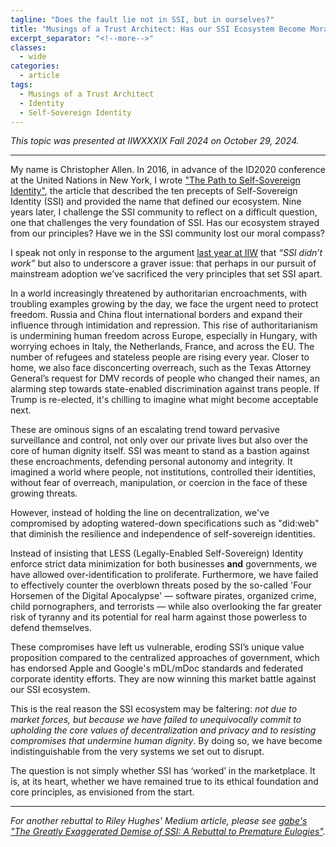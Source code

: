 ```yaml
---
tagline: "Does the fault lie not in SSI, but in ourselves?"
title: "Musings of a Trust Architect: Has our SSI Ecosystem Become Morally Bankrupt?"
excerpt_separator: "<!--more-->"
classes:
  - wide
categories:
  - article
tags:
  - Musings of a Trust Architect
  - Identity
  - Self-Sovereign Identity
---
```


_This topic was presented at IIWXXXIX Fall 2024 on October 29, 2024._

---

My name is Christopher Allen. In 2016, in advance of the ID2020 conference at the United Nations in New York, I wrote ["The Path to Self-Sovereign Identity"](https://www.lifewithalacrity.com/article/the-path-to-self-soverereign-identity/), the article that described the ten precepts of Self-Sovereign Identity (SSI) and provided the name that defined our ecosystem. Nine years later, I challenge the SSI community to reflect on a difficult question, one that challenges the very foundation of SSI. Has our ecosystem strayed from our principles? Have we in the SSI community lost our moral compass?

I speak not only in response to the argument [last year at IIW](https://rileyparkerhughes.medium.com/why-verifiable-credentials-arent-widely-adopted-why-trinsic-pivoted-aee946379e3b) that _“SSI didn’t work”_ but also to underscore a graver issue: that perhaps in our pursuit of mainstream adoption we’ve sacrificed the very principles that set SSI apart.

In a world increasingly threatened by authoritarian encroachments, with troubling examples growing by the day, we face the urgent need to protect freedom. Russia and China flout international borders and expand their influence through intimidation and repression. This rise of authoritarianism is undermining human freedom across Europe, especially in Hungary, with worrying echoes in Italy, the Netherlands, France, and across the EU. The number of refugees and stateless people are rising every year. Closer to home, we also face disconcerting overreach, such as the Texas Attorney General’s request for DMV records of people who changed their names, an alarming step towards state-enabled discrimination against trans people. If Trump is re-elected, it's chilling to imagine what might become acceptable next.

These are ominous signs of an escalating trend toward pervasive surveillance and control, not only over our private lives but also over the core of human dignity itself. SSI was meant to stand as a bastion against these encroachments, defending personal autonomy and integrity. It imagined a world where people, not institutions, controlled their identities, without fear of overreach, manipulation, or coercion in the face of these growing threats.

However, instead of holding the line on decentralization, we've compromised by adopting watered-down specifications such as "did:web" that diminish the resilience and independence of self-sovereign identities.

Instead of insisting that LESS (Legally-Enabled Self-Sovereign) Identity enforce strict data minimization for both businesses **and** governments, we have allowed over-identification to proliferate. Furthermore, we have failed to effectively counter the overblown threats posed by the so-called 'Four Horsemen of the Digital Apocalypse' — software pirates, organized crime, child pornographers, and terrorists — while also overlooking the far greater risk of tyranny and its potential for real harm against those powerless to defend themselves.

These compromises have left us vulnerable, eroding SSI’s unique value proposition compared to the centralized approaches of government, which has endorsed Apple and Google's mDL/mDoc standards and federated corporate identity efforts. They are now winning this market battle against our SSI ecosystem.

This is the real reason the SSI ecosystem may be faltering: _not due to market forces, but because we have failed to unequivocally commit to upholding the core values of decentralization and privacy and to resisting compromises that undermine human dignity_. By doing so, we have become indistinguishable from the very systems we set out to disrupt.

The question is not simply whether SSI has ‘worked’ in the marketplace. It is, at its heart, whether we have remained true to its ethical foundation and core principles, as envisioned from the start.

---

_For another rebuttal to Riley Hughes' Medium article, please see [gabe's "The Greatly Exaggerated Demise of SSI: A Rebuttal to Premature Eulogies"](https://decentralgabe.xyz/the-greatly-exaggerated-demise-of-ssi-a-rebuttal-to-premature-eulogies/)._
